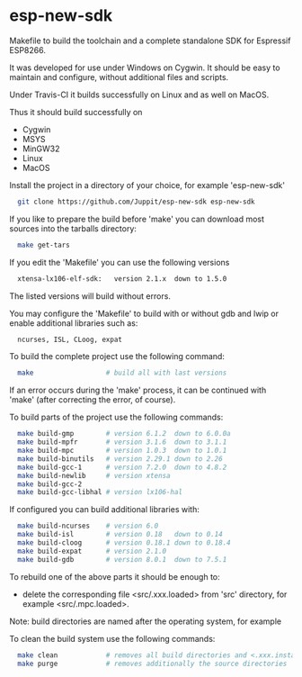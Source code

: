 # esp-new-sdk

Makefile to build the toolchain and a complete standalone SDK for Espressif ESP8266.

It was developed for use under Windows on Cygwin. It should be easy to maintain and configure, without additional files and scripts.

Under Travis-CI it builds successfully on Linux and as well on MacOS.

Thus it should build successfully on
- Cygwin
- MSYS
- MinGW32
- Linux
- MacOS

Install the project in a directory of your choice, for example 'esp-new-sdk'
```bash
  git clone https://github.com/Juppit/esp-new-sdk esp-new-sdk
```

If you like to prepare the build before 'make' you can download most sources into the tarballs directory:
```bash
  make get-tars
```

If you edit the 'Makefile' you can use the following versions
```bash
  xtensa-lx106-elf-sdk:   version 2.1.x  down to 1.5.0
```
The listed versions will build without errors.

You may configure the 'Makefile' to build with or without gdb and lwip
or enable additional libraries such as:
```bash
  ncurses, ISL, CLoog, expat
```

To build the complete project use the following command:
```bash
  make                  # build all with last versions
```
If an error occurs during the 'make' process, it can be continued with 'make' (after correcting the error, of course).

To build parts of the project use the following commands:
```bash
  make build-gmp        # version 6.1.2  down to 6.0.0a
  make build-mpfr       # version 3.1.6  down to 3.1.1
  make build-mpc        # version 1.0.3  down to 1.0.1
  make build-binutils   # version 2.29.1 down to 2.26
  make build-gcc-1      # version 7.2.0  down to 4.8.2
  make build-newlib     # version xtensa
  make build-gcc-2
  make build-gcc-libhal # version lx106-hal
  ```

If configured you can build additional libraries with:
```bash
  make build-ncurses    # version 6.0
  make build-isl        # version 0.18   down to 0.14
  make build-cloog      # version 0.18.1 down to 0.18.4
  make build-expat      # version 2.1.0
  make build-gdb        # version 8.0.1  down to 7.5.1
  ```

To rebuild one of the above parts it should be enough to:
- delete the corresponding file <src/.xxx.loaded> from 'src' directory, for example <src/.mpc.loaded>.

Note: build directories are named after the operating system, for example <build-Cygwin64>

To clean the build system use the following commands:
```bash
  make clean            # removes all build directories and <.xxx.installed> marker
  make purge            # removes additionally the source directories
```
